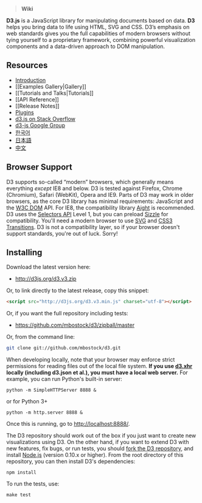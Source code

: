 > **Wiki**

**D3.js** is a JavaScript library for manipulating documents based on data. **D3** helps you bring data to life using HTML, SVG and CSS. D3’s emphasis on web standards gives you the full capabilities of modern browsers without tying yourself to a proprietary framework, combining powerful visualization components and a data-driven approach to DOM manipulation.

## Resources

* [Introduction](http://mbostock.github.com/d3/)
* [[Examples Gallery|Gallery]]
* [[Tutorials and Talks|Tutorials]]
* [[API Reference]]
* [[Release Notes]]
* [Plugins](/d3/d3-plugins)
* [d3.js on Stack Overflow](http://stackoverflow.com/questions/tagged/d3.js)
* [d3-js Google Group](http://groups.google.com/group/d3-js)
* [한국어](https://github.com/zziuni/d3/wiki)
* [日本語](/mbostock/d3/wiki/JP-Home)
* [中文](/mbostock/d3/wiki/CN-Home)


## Browser Support

D3 supports so-called “modern” browsers, which generally means everything _except_ IE8 and below. D3 is tested against Firefox, Chrome (Chromium), Safari (WebKit), Opera and IE9. Parts of D3 may work in older browsers, as the core D3 library has minimal requirements: JavaScript and the [W3C DOM](http://www.w3.org/DOM/) API. For IE8, the compatibility library [Aight](https://github.com/shawnbot/aight) is recommended. D3 uses the [Selectors API](http://www.w3.org/TR/selectors-api/) Level 1, but you can preload [Sizzle](http://sizzlejs.com/) for compatibility. You'll need a modern browser to use [SVG](http://www.w3.org/TR/SVG/) and [CSS3 Transitions](http://www.w3.org/TR/css3-transitions/). D3 is not a compatibility layer, so if your browser doesn't support standards, you're out of luck. Sorry!

## Installing

Download the latest version here:

* <http://d3js.org/d3.v3.zip>

Or, to link directly to the latest release, copy this snippet:

```html
<script src="http://d3js.org/d3.v3.min.js" charset="utf-8"></script>
```

Or, if you want the full repository including tests:

* <https://github.com/mbostock/d3/zipball/master>

Or, from the command line:

```bash
git clone git://github.com/mbostock/d3.git
```

When developing locally, note that your browser may enforce strict permissions for reading files out of the local file system. **If you use [d3.xhr](wiki/Requests) locally (including d3.json et al.), you must have a local web server.** For example, you can run Python's built-in server:

    python -m SimpleHTTPServer 8888 &

or for Python 3+

    python -m http.server 8888 &

Once this is running, go to <http://localhost:8888/>.

The D3 repository should work out of the box if you just want to create new visualizations using D3. On the other hand, if you want to extend D3 with new features, fix bugs, or run tests, you should [fork the D3 repository](/mbostock/d3/fork_select), and install [Node.js](http://nodejs.org/) (version 0.10.x or higher). From the root directory of this repository, you can then install D3's dependencies:

    npm install

To run the tests, use:

    make test